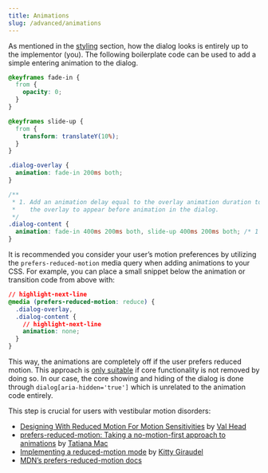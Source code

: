 ```yaml
---
title: Animations
slug: /advanced/animations
---
```


As mentioned in the [styling](usage.styling.md) section, how the dialog looks is entirely up to the implementor (you). The following boilerplate code can be used to add a simple entering animation to the dialog.

```css
@keyframes fade-in {
  from {
    opacity: 0;
  }
}

@keyframes slide-up {
  from {
    transform: translateY(10%);
  }
}

.dialog-overlay {
  animation: fade-in 200ms both;
}

/**
 * 1. Add an animation delay equal to the overlay animation duration to wait for
 *    the overlay to appear before animation in the dialog.
 */
.dialog-content {
  animation: fade-in 400ms 200ms both, slide-up 400ms 200ms both; /* 1 */
}
```

It is recommended you consider your user’s motion preferences by utilizing the `prefers-reduced-motion` media query when adding animations to your CSS. For example, you can place a small snippet below the animation or transition code from above with:

```css
// highlight-next-line
@media (prefers-reduced-motion: reduce) {
  .dialog-overlay,
  .dialog-content {
    // highlight-next-line
    animation: none;
  }
}
```

This way, the animations are completely off if the user prefers reduced motion. This approach is [only suitable](https://css-tricks.com/revisiting-prefers-reduced-motion-the-reduced-motion-media-query/#taking-it-to-code) if core functionality is not removed by doing so. In our case, the core showing and hiding of the dialog is done through `dialog[aria-hidden='true']` which is unrelated to the animation code entirely.

This step is crucial for users with vestibular motion disorders:

- [Designing With Reduced Motion For Motion Sensitivities](https://www.smashingmagazine.com/2020/09/design-reduced-motion-sensitivities/) by [Val Head](https://valhead.com/)
- [prefers-reduced-motion: Taking a no-motion-first approach to animations](https://www.tatianamac.com/posts/prefers-reduced-motion/) by [Tatiana Mac](https://www.tatianamac.com/)
- [Implementing a reduced-motion mode](https://kittygiraudel.com/2018/03/19/implementing-a-reduced-motion-mode/) by [Kitty Giraudel](https://kittygiraudel.com/)
- [MDN’s prefers-reduced-motion docs](https://developer.mozilla.org/en-US/docs/Web/CSS/@media/prefers-reduced-motion)
